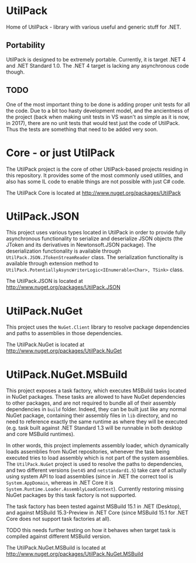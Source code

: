 # UtilPack
Home of UtilPack - library with various useful and generic stuff for .NET.

## Portability
UtilPack is designed to be extremely portable.
Currently, it is target .NET 4 and .NET Standard 1.0.
The .NET 4 target is lacking any asynchronous code though.

## TODO
One of the most important thing to be done is adding proper unit tests for all the code.
Due to a bit too hasty development model, and the ancientness of the project (back when making unit tests in VS wasn't as simple as it is now, in 2017), there are no unit tests that would test just the code of UtilPack.
Thus the tests are something that need to be added very soon.


# Core - or just UtilPack
The UtilPack project is the core of other UtilPack-based projects residing in this repository.
It provides some of the most commonly used utilities, and also has some IL code to enable things are not possible with just C# code.

The UtilPack Core is located at http://www.nuget.org/packages/UtilPack

# UtilPack.JSON
This project uses various types located in UtilPack in order to provide fully asynchronous functionality to serialize and deserialize JSON objects (the JToken and its derivatives in Newtonsoft.JSON package).
The deserialization functionality is available through ```UtilPack.JSON.JTokenStreamReader``` class.
The serialization functionality is available through extension method to ```UtilPack.PotentiallyAsyncWriterLogic<IEnumerable<Char>, TSink>``` class.

The UtilPack.JSON is located at http://www.nuget.org/packages/UtilPack.JSON

# UtilPack.NuGet
This project uses the ```NuGet.Client``` library to resolve package dependencies and paths to assemblies in those dependencies.

The UtilPack.NuGet is located at http://www.nuget.org/packages/UtilPack.NuGet

# UtilPack.NuGet.MSBuild
This project exposes a task factory, which executes MSBuild tasks located in NuGet packages.
These tasks are allowed to have NuGet dependencies to other packages, and are not required to bundle all of their assembly dependencies in ```build``` folder.
Indeed, they can be built just like any normal NuGet package, containing their assembly files in ```lib``` directory, and no need to reference exactly the same runtime as where they will be executed (e.g. task built against .NET Standard 1.3 will be runnable in both desktop and core MSBuild runtimes).

In other words, this project implements assembly loader, which dynamically loads assemblies from NuGet repositories, whenever the task being executed tries to load assembly which is not part of the system assemblies.
The ```UtilPack.NuGet``` project is used to resolve the paths to dependencies, and two different versions (```net45``` and ```netstandard1.5```) take care of actually using system API to load assemblies (since in .NET the correct tool is ```System.AppDomain```, whereas in .NET Core it is ```System.Runtime.Loader.AssemblyLoadContext```).
Currently restoring missing NuGet packages by this task factory is not supported.

The task factory has been tested against MSBuild 15.1 in .NET (Desktop), and against MSBuild 15.3-Preview in .NET Core (since MSBuild 15.1 for .NET Core does not support task factories at all).

TODO this needs further testing on how it behaves when target task is compiled against different MSBuild version.

The UtilPack.NuGet.MSBuild is located at http://www.nuget.org/packages/UtilPack.NuGet.MSBuild